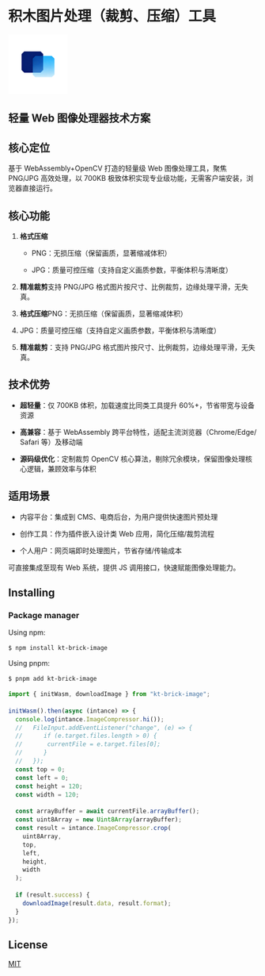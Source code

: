 # 积木图片处理（裁剪、压缩）工具

<img src="./logo.png" alt="示意图" width="120" height="120">

## 轻量 Web 图像处理器技术方案

## 核心定位

基于 WebAssembly+OpenCV 打造的轻量级 Web 图像处理工具，聚焦 PNG/JPG 高效处理，以 700KB 极致体积实现专业级功能，无需客户端安装，浏览器直接运行。

## 核心功能

1. **格式压缩**

   - PNG：无损压缩（保留画质，显著缩减体积）

   - JPG：质量可控压缩（支持自定义画质参数，平衡体积与清晰度）

2. **精准裁剪**支持 PNG/JPG 格式图片按尺寸、比例裁剪，边缘处理平滑，无失真。

3. **格式压缩**PNG：无损压缩（保留画质，显著缩减体积）

4. JPG：质量可控压缩（支持自定义画质参数，平衡体积与清晰度）

5. **精准裁剪**：支持 PNG/JPG 格式图片按尺寸、比例裁剪，边缘处理平滑，无失真。

## 技术优势

- **超轻量**：仅 700KB 体积，加载速度比同类工具提升 60%+，节省带宽与设备资源

- **高兼容**：基于 WebAssembly 跨平台特性，适配主流浏览器（Chrome/Edge/ Safari 等）及移动端

- **源码级优化**：定制裁剪 OpenCV 核心算法，剔除冗余模块，保留图像处理核心逻辑，兼顾效率与体积

## 适用场景

- 内容平台：集成到 CMS、电商后台，为用户提供快速图片预处理

- 创作工具：作为插件嵌入设计类 Web 应用，简化压缩/裁剪流程

- 个人用户：网页端即时处理图片，节省存储/传输成本

可直接集成至现有 Web 系统，提供 JS 调用接口，快速赋能图像处理能力。

## Installing

### Package manager

Using npm:

```bash
$ npm install kt-brick-image
```

Using pnpm:

```bash
$ pnpm add kt-brick-image
```

```js
import { initWasm, downloadImage } from "kt-brick-image";

initWasm().then(async (intance) => {
  console.log(intance.ImageCompressor.hi());
  //   FileInput.addEventListener("change", (e) => {
  //      if (e.target.files.length > 0) {
  //       currentFile = e.target.files[0];
  //      }
  //   });
  const top = 0;
  const left = 0;
  const height = 120;
  const width = 120;

  const arrayBuffer = await currentFile.arrayBuffer();
  const uint8Array = new Uint8Array(arrayBuffer);
  const result = intance.ImageCompressor.crop(
    uint8Array,
    top,
    left,
    height,
    width
  );

  if (result.success) {
    downloadImage(result.data, result.format);
  }
});
```

## License

[MIT](LICENSE)
